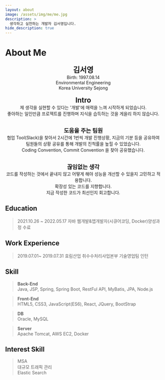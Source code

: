 ```yaml
---
layout: about
image: /assets/img/me/me.jpg
description: >
  생각하고 실천하는 개발자 김서영입니다.
hide_description: true
---
```


# About Me

<center>
<span style="font-size:170%;font-weight:bold"> 김서영
</span>
</center>

<center>Birth: 1997.08.14</center>
<center>Environmental Engineering</center>
<center>Korea University Sejong</center><br/>

<center>
<span style="font-size:160%;font-weight:bold"> Intro </span><br/>
제 생각을 실현할 수 있다는 '개발'에 매력을 느껴 시작하게 되었습니다.<br/>
좋아하는 일인만큼 프로젝트를 진행하며 지식을 습득하는 것을 게을리 하지 않습니다.<br/><br/>

<span style="font-size:130%;font-weight:bold"> 도움을 주는 팀원 </span><br/>
협업 Tool(Slack)을 찾아서 2시간에 1번씩 개발 진행상황, 지금의 기분 등을 공유하여 팀원들의 상황 공유를 통해 개발의 진척률을 높힐 수 있었습니다.<br/>
Coding Convention, Commit Convention 을 찾아 공유했습니다.<br/><br/>

<span style="font-size:130%;font-weight:bold"> 끊임없는 생각 </span><br/>
코드를 작성하는 것에서 끝내지 않고 어떻게 해야 성능을 개선할 수 있을지 고민하고 적용합니다.<br/>
확장성 있는 코드를 지향합니다. <br/>
지금 작성한 코드가 최선인지 회고합니다.
</center>


## Education
> 2021.10.26 ~ 2022.05.17 자바 웹개발&앱개발자(시큐어코딩, Docker)양성과정 수료 <br/>

## Work Experience
> 2019.07.01~ 2019.07.31 효림산업 취수수처리사업본부 기술영업팀 인턴

## Skill
> **Back-End** <br/>
> Java, JSP, Spring, Spring Boot, RestFul API, MyBatis, JPA, Node.js

> **Front-End** <br/>
> HTML5, CSS3, JavaScript(ES6), React, JQuery, BootStrap

> **DB** <br/>
> Oracle, MySQL

> **Server** <br/>
> Apache Tomcat, AWS EC2, Docker

## Interest Skill
> MSA <br/>
> 대규모 트래픽 관리 <br/>
> Elastic Search




<!--author-->
